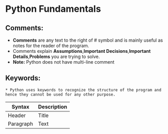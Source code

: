 # Python Fundamentals

## Comments:
* __Comments__ are any text to the right of # symbol and is mainly useful as notes for the reader of the program.
* Comments explain __Assumptions__,__Important Decisions__,__Important Details__,__Problems__ you are trying to solve.
* __Note:__ Python does not have multi-line comment

## Keywords:
    * Python uses keywords to recognize the structure of the program and hence they cannot be used for any other purpose.

| Syntax      | Description |
| ----------- | ----------- |
| Header      | Title       |
| Paragraph   | Text        |